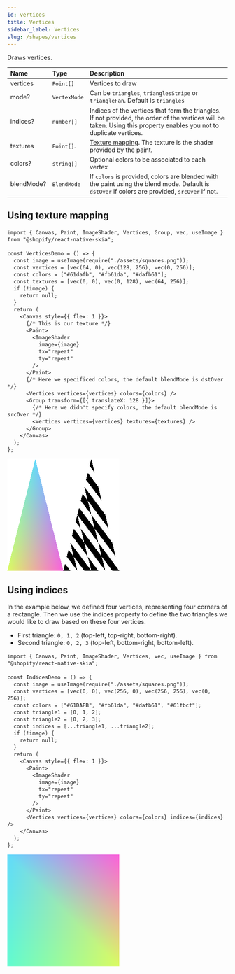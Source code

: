 ```yaml
---
id: vertices
title: Vertices
sidebar_label: Vertices
slug: /shapes/vertices
---
```


Draws vertices.

| Name       | Type         | Description              |
| :--------- | :----------- | :----------------------- |
| vertices   | `Point[]`    | Vertices to draw |
| mode?      | `VertexMode` | Can be `triangles`, `trianglesStripe` or `triangleFan`. Default is `triangles` |
| indices?   | `number[]`   | Indices of the vertices that form the triangles. If not provided, the order of the vertices will be taken. Using this property enables you not to duplicate vertices. |
| textures   | `Point[]`.   | [Texture mapping](https://en.wikipedia.org/wiki/Texture_mapping). The texture is the shader provided by the paint. |
| colors?    | `string[]`   | Optional colors to be associated to each vertex |
| blendMode? | `BlendMode`  | If `colors` is provided, colors are blended with the paint using the blend mode. Default is `dstOver` if colors are provided, `srcOver` if not. |

## Using texture mapping

```tsx twoslash
import { Canvas, Paint, ImageShader, Vertices, Group, vec, useImage } from "@shopify/react-native-skia";

const VerticesDemo = () => {
  const image = useImage(require("./assets/squares.png"));
  const vertices = [vec(64, 0), vec(128, 256), vec(0, 256)];
  const colors = ["#61dafb", "#fb61da", "#dafb61"];
  const textures = [vec(0, 0), vec(0, 128), vec(64, 256)];
  if (!image) {
    return null;
  }
  return (
    <Canvas style={{ flex: 1 }}>
      {/* This is our texture */}
      <Paint>
        <ImageShader
          image={image}
          tx="repeat"
          ty="repeat"
        />
      </Paint>
      {/* Here we specificed colors, the default blendMode is dstOver */}
      <Vertices vertices={vertices} colors={colors} />
      <Group transform={[{ translateX: 128 }]}>
        {/* Here we didn't specify colors, the default blendMode is srcOver */}
        <Vertices vertices={vertices} textures={textures} />
      </Group>
    </Canvas>
  );
};
```

![Texture Mapping](assets/vertices/textureMapping.png)

## Using indices

In the example below, we defined four vertices, representing four corners of a rectangle.
Then we use the indices property to define the two triangles we would like to draw based on these four vertices.
* First triangle: `0, 1, 2` (top-left, top-right, bottom-right).
* Second triangle: `0, 2, 3` (top-left, bottom-right, bottom-left).

```tsx twoslash
import { Canvas, Paint, ImageShader, Vertices, vec, useImage } from "@shopify/react-native-skia";

const IndicesDemo = () => {
  const image = useImage(require("./assets/squares.png"));
  const vertices = [vec(0, 0), vec(256, 0), vec(256, 256), vec(0, 256)];
  const colors = ["#61DAFB", "#fb61da", "#dafb61", "#61fbcf"];
  const triangle1 = [0, 1, 2];
  const triangle2 = [0, 2, 3];
  const indices = [...triangle1, ...triangle2];
  if (!image) {
    return null;
  }
  return (
    <Canvas style={{ flex: 1 }}>
      <Paint>
        <ImageShader
          image={image}
          tx="repeat"
          ty="repeat"
        />
      </Paint>
      <Vertices vertices={vertices} colors={colors} indices={indices} />
    </Canvas>
  );
};
```

![Indices](assets/vertices/indices.png)